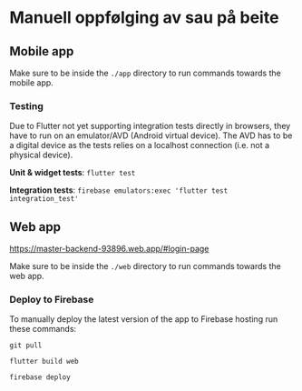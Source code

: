 # Manuell oppfølging av sau på beite

## Mobile app
Make sure to be inside the `./app` directory to run commands towards the mobile app.

### Testing
Due to Flutter not yet supporting integration tests directly in browsers, they have to run on an emulator/AVD (Android virtual device). The AVD has to be a digital device as the tests relies on a localhost connection (i.e. not a physical device).

<b>Unit & widget tests</b>: `flutter test`

<b>Integration tests</b>: `firebase emulators:exec 'flutter test integration_test'`

## Web app

https://master-backend-93896.web.app/#login-page

Make sure to be inside the `./web` directory to run commands towards the web app.

### Deploy to Firebase

To manually deploy the latest version of the app to Firebase hosting run these commands:

`git pull`

`flutter build web`

`firebase deploy`
